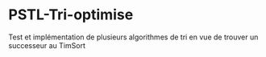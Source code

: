 # PSTL-Tri-optimise
Test et implémentation de plusieurs algorithmes de tri en vue de trouver un successeur au TimSort
